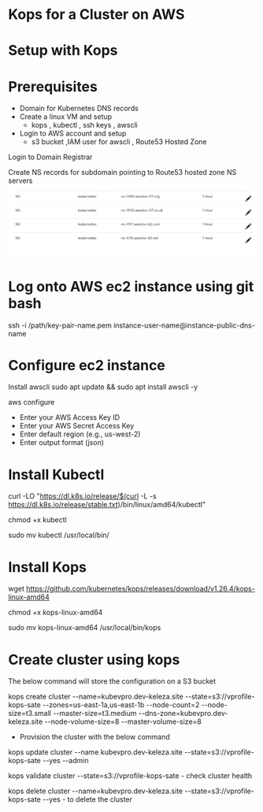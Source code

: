 # Kops for a Cluster on AWS

# Setup with Kops

# Prerequisites

- Domain for Kubernetes DNS records
- Create a linux VM and setup 
  - kops , kubectl , ssh keys , awscli
- Login to AWS account and setup 
  - s3 bucket ,IAM user for awscli , Route53 Hosted Zone

Login to Domain Registrar

Create NS records for subdomain pointing to Route53 hosted zone NS servers
![alt text](image.png)



# Log onto AWS ec2 instance using git bash

ssh -i /path/key-pair-name.pem instance-user-name@instance-public-dns-name

# Configure ec2 instance

Install awscli 
sudo apt update && sudo apt install awscli -y

aws configure
- Enter your AWS Access Key ID
- Enter your AWS Secret Access Key
- Enter default region (e.g., us-west-2)
- Enter output format (json)

# Install Kubectl

  curl -LO "https://dl.k8s.io/release/$(curl -L -s https://dl.k8s.io/release/stable.txt)/bin/linux/amd64/kubectl"

  chmod +x kubectl

  sudo mv kubectl /usr/local/bin/

#  Install Kops

wget https://github.com/kubernetes/kops/releases/download/v1.26.4/kops-linux-amd64

chmod +x kops-linux-amd64

sudo mv kops-linux-amd64 /usr/local/bin/kops

# Create cluster using kops

The below command will store the configuration on a S3 bucket

 kops create cluster --name=kubevpro.dev-keleza.site --state=s3://vprofile-kops-sate --zones=us-east-1a,us-east-1b --node-count=2 --node-size=t3.small --master-size=t3.medium --dns-zone=kubevpro.dev-keleza.site --node-volume-size=8 --master-volume-size=8

 - Provision the cluster with the below command

 kops update cluster --name kubevpro.dev-keleza.site --state=s3://vprofile-kops-sate --yes --admin

 kops validate cluster --state=s3://vprofile-kops-sate - check cluster health

 kops delete cluster --name=kubevpro.dev-keleza.site --state=s3://vprofile-kops-sate --yes  - to delete the cluster

